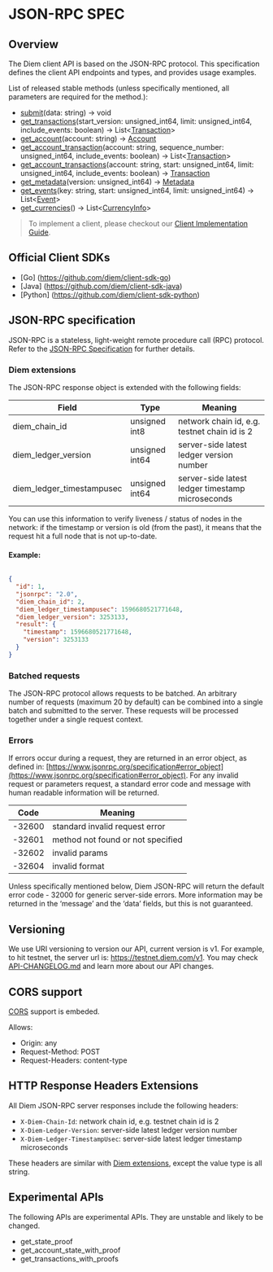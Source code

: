 # JSON-RPC SPEC

## Overview

The Diem client API is based on the JSON-RPC protocol. This specification defines the client API endpoints and types, and provides usage examples.

List of released stable methods (unless specifically mentioned, all parameters are required for the method.):

* [submit](docs/method_submit.md)(data: string) -> void
* [get_transactions](docs/method_get_transactions.md)(start_version: unsigned_int64, limit: unsigned_int64, include_events: boolean) -> List<[Transaction](docs/type_transaction.md)>
* [get_account](docs/method_get_account.md)(account: string) -> [Account](docs/type_account.md)
* [get_account_transaction](docs/method_get_account_transaction.md)(account: string, sequence_number: unsigned_int64, include_events: boolean) -> List<[Transaction](docs/type_transaction.md)>
* [get_account_transactions](docs/method_get_account_transactions.md)(account: string, start: unsigned_int64, limit: unsigned_int64, include_events: boolean) -> [Transaction](docs/type_transaction.md)
* [get_metadata](docs/method_get_metadata.md)(version: unsigned_int64) -> [Metadata](docs/type_metadata.md)
* [get_events](docs/method_get_events.md)(key: string, start: unsigned_int64, limit: unsigned_int64) -> List<[Event](docs/type_event.md)>
* [get_currencies](docs/method_get_currencies.md)() -> List<[CurrencyInfo](docs/type_currency_info.md)>


> To implement a client, please checkout our [Client Implementation Guide](docs/client_implementation_guide.md).

## Official Client SDKs

* [Go] (https://github.com/diem/client-sdk-go)
* [Java] (https://github.com/diem/client-sdk-java)
* [Python] (https://github.com/diem/client-sdk-python)


## JSON-RPC specification

JSON-RPC is a stateless, light-weight remote procedure call (RPC) protocol. Refer to the [JSON-RPC Specification](https://www.jsonrpc.org/specification) for further details.

### Diem extensions

The JSON-RPC response object is extended with the following fields:

| Field                      | Type           | Meaning                                      |
|----------------------------|----------------|----------------------------------------------|
| diem_chain_id             | unsigned int8  | network chain id, e.g. testnet chain id is 2 |
| diem_ledger_version       | unsigned int64 | server-side latest ledger version number     |
| diem_ledger_timestampusec | unsigned int64 | server-side latest ledger timestamp microseconds |

You can use this information to verify liveness / status of nodes in the network: if the timestamp or version is old (from the past), it means that the request hit a full node that is not up-to-date.


#### Example:

``` json

{
  "id": 1,
  "jsonrpc": "2.0",
  "diem_chain_id": 2,
  "diem_ledger_timestampusec": 1596680521771648,
  "diem_ledger_version": 3253133,
  "result": {
    "timestamp": 1596680521771648,
    "version": 3253133
  }
}

```

### Batched requests

The JSON-RPC protocol allows requests to be batched. An arbitrary number of requests (maximum 20 by default) can be combined into a single batch and submitted to the server. These requests will be processed together under a single request context.


### Errors

If errors occur during a request, they are returned in an error object, as defined in: [https://www.jsonrpc.org/specification#error_object](https://www.jsonrpc.org/specification#error_object).
For any invalid request or parameters request, a standard error code and message with human readable information will be returned.

| Code   | Meaning                                 |
|--------|-----------------------------------------|
| -32600 | standard invalid request error          |
| -32601 | method not found or not specified       |
| -32602 | invalid params                          |
| -32604 | invalid format                          |

Unless specifically mentioned below, Diem JSON-RPC will return the default error code - 32000 for generic server-side errors. More information may be returned in the ‘message’ and the ‘data’ fields, but this is not guaranteed.

## Versioning

We use URI versioning to version our API, current version is v1.
For example, to hit testnet, the server url is: https://testnet.diem.com/v1.
You may check [API-CHANGELOG.md](API-CHANGELOG.md) and learn more about our API changes.

## CORS support

[CORS](https://en.wikipedia.org/wiki/Cross-origin_resource_sharing) support is embeded.

Allows:
* Origin: any
* Request-Method: POST
* Request-Headers: content-type

## HTTP Response Headers Extensions

All Diem JSON-RPC server responses include the following headers:

* `X-Diem-Chain-Id`: network chain id, e.g. testnet chain id is 2
* `X-Diem-Ledger-Version`: server-side latest ledger version number
* `X-Diem-Ledger-TimestampUsec`: server-side latest ledger timestamp microseconds

These headers are similar with [Diem extensions](#diem-extensions), except the value type is all string.

## Experimental APIs

The following APIs are experimental APIs. They are unstable and likely to be changed.

* get_state_proof
* get_account_state_with_proof
* get_transactions_with_proofs
